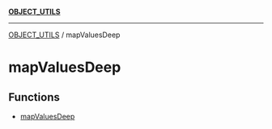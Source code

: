[**OBJECT_UTILS**](../README.md)

***

[OBJECT_UTILS](../README.md) / mapValuesDeep

# mapValuesDeep

## Functions

- [mapValuesDeep](functions/mapValuesDeep.md)
